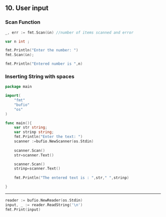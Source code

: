 ## 10. User input

### Scan Function
```go
_, err := fmt.Scan(&n) //number of items scanned and error

```


```go
var n int ;

fmt.Println("Enter the number: ")
fmt.Scan(&n);

fmt.Println("Entered number is ",n)
```


### Inserting String with spaces
```go
package main

import(
	"fmt"
	"bufio"
	"os"
)

func main(){
	var str string;
	var strinp string;
	fmt.Println("Enter the text: ")
	scanner :=bufio.NewScanner(os.Stdin)
	
	scanner.Scan()
	str=scanner.Text()

	scanner.Scan()
	strinp=scanner.Text()
	
	fmt.Println("The entered text is : ",str," ",strinp)

}
```


---

```go
reader := bufio.NewReader(os.Stdin)  
input, _ := reader.ReadString('\n')  
fmt.Print(input)
```